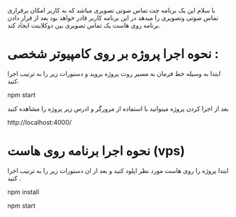 با سلام این یک برنامه چت تماس صوتی تصویری مباشد که به کاربر امکان برقراری تماس صوتی وتصویری را میدهد
در این برنامه کاربر قادر خواهد بود بعد از قرار دادن برنامه روی هاست یک تماس تصویری بین 
دوکلاینت ایجاد کند.
#
# نحوه اجرا پروژه بر روی کامپیوتر شخصی :

ابتدا به وسیله خط فرمان به مسیر روت پروژه بروید و دستورات زیر را به ترتیب اجرا کنید.

npm start

بعد از اجرا کردن پروژه میتوانید با استفاده از مرورگر و ادرس زیر پروژه را مشاهده کنید

http://localhost:4000/

# نحوه اجرا برنامه روی هاست (vps)
ابتدا پروژه را روی هاست مورد نظر اپلود کنید و بعد از ان دستورات زیر را به ترتیب اجرا کنید .

npm install 

npm start 


